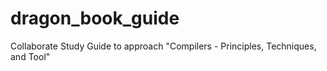 # dragon_book_guide
Collaborate Study Guide to approach "Compilers - Principles, Techniques, and Tool"
